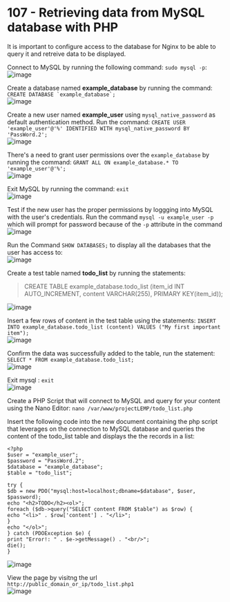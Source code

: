 # 107 - Retrieving data from MySQL database with PHP
It is important to configure access to the database for Nginx to be able to query it and retreive data to be displayed.

Connect to MySQL by running the following command: ```sudo mysql -p```:
![image](https://github.com/gideonsngo/DevOpsTraining/assets/74353147/7303ac6e-62fe-4d92-911e-a6411d829129)

Create a database named **example_database** by running the command: ```CREATE DATABASE `example_database`;```  
![image](https://github.com/gideonsngo/DevOpsTraining/assets/74353147/16c5d932-f2f7-4f25-af54-1ea2ffd09213)  

Create a new user named **example_user** using ```mysql_native_password``` as default authentication method. Run the command: ```CREATE USER 'example_user'@'%' IDENTIFIED WITH mysql_native_password BY 'PassWord.2';```  
![image](https://github.com/gideonsngo/DevOpsTraining/assets/74353147/c4949ca9-e7a4-43f9-b6d9-da35b5adca96)  

There's a need to grant user permissions over the ```example_database``` by running the command:  ```GRANT ALL ON example_database.* TO 'example_user'@'%';```  
![image](https://github.com/gideonsngo/DevOpsTraining/assets/74353147/a55e6621-bf2e-40e9-bef8-45935c38f496)  

Exit MySQL by running the command: ```exit```  
![image](https://github.com/gideonsngo/DevOpsTraining/assets/74353147/7a91cdf7-ff03-4fc1-90fe-44a2642617bb)  

Test if the new user has the proper permissions by loggging into MySQL with the user's credentials. Run the command ```mysql -u example_user -p``` which will prompt for password because of the ```-p``` attribute in the command  
![image](https://github.com/gideonsngo/DevOpsTraining/assets/74353147/3053662e-6d35-4b54-8700-8c659927aa33)  

Run the Command ```SHOW DATABASES;``` to display all the databases that the user has access to:  
![image](https://github.com/gideonsngo/DevOpsTraining/assets/74353147/845c92b4-0822-448b-8c57-b6a1fb0b9954)  

Create a test table named **todo_list** by running the statements:  
> CREATE TABLE example_database.todo_list (item_id INT AUTO_INCREMENT,
> content VARCHAR(255), PRIMARY KEY(item_id));

![image](https://github.com/gideonsngo/DevOpsTraining/assets/74353147/422e3dc0-2f92-4522-9367-8d9e8b99bf9f)

Insert a few rows of content in the test table using the statements: ```INSERT INTO example_database.todo_list (content) VALUES ("My first important item");```  
![image](https://github.com/gideonsngo/DevOpsTraining/assets/74353147/c5ad6ea0-30b3-46c2-9418-8e3527d91a19)

Confirm the data was successfully added to the table, run the statement: ```SELECT * FROM example_database.todo_list;```  
![image](https://github.com/gideonsngo/DevOpsTraining/assets/74353147/dfaf2c43-5f69-4576-ba40-e339a74e509f)   

Exit mysql : ```exit```  
![image](https://github.com/gideonsngo/DevOpsTraining/assets/74353147/97b85b7c-cf5a-4558-aafa-e62eb2f3ef15)  

Create a PHP Script that will connect to MySQL and query for your content using the Nano Editor: ```nano /var/www/projectLEMP/todo_list.php```  

Insert the following code into the new document containing the php script that leverages on the connection to MySQL database and queries the content of the todo_list table and displays the the records in a list: 
````
<?php
$user = "example_user";
$password = "PassWord.2";
$database = "example_database";
$table = "todo_list";

try {
$db = new PDO("mysql:host=localhost;dbname=$database", $user, $password);
echo "<h2>TODO</h2><ol>";
foreach ($db->query("SELECT content FROM $table") as $row) {
echo "<li>" . $row['content'] . "</li>";
}
echo "</ol>";
} catch (PDOException $e) {
print "Error!: " . $e->getMessage() . "<br/>";
die();
}  
````

![image](https://github.com/gideonsngo/DevOpsTraining/assets/74353147/af36ad53-32a7-4853-86b7-e0d1c0c121c6)  

View the page by visitng the url ```http://public_domain_or_ip/todo_list.php1```  
![image](https://github.com/gideonsngo/DevOpsTraining/assets/74353147/7416686b-0ba2-4858-b3b1-3bcd5edc4469)










